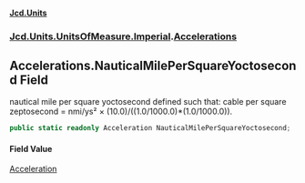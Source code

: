 #### [Jcd.Units](index.md 'index')
### [Jcd.Units.UnitsOfMeasure.Imperial](Jcd.Units.UnitsOfMeasure.Imperial.md 'Jcd.Units.UnitsOfMeasure.Imperial').[Accelerations](Accelerations.md 'Jcd.Units.UnitsOfMeasure.Imperial.Accelerations')

## Accelerations.NauticalMilePerSquareYoctosecond Field

nautical mile per square yoctosecond defined such that: cable per square zeptosecond = nmi/ys² × (10.0)/((1.0/1000.0)*(1.0/1000.0)).

```csharp
public static readonly Acceleration NauticalMilePerSquareYoctosecond;
```

#### Field Value
[Acceleration](Acceleration.md 'Jcd.Units.UnitTypes.Acceleration')
